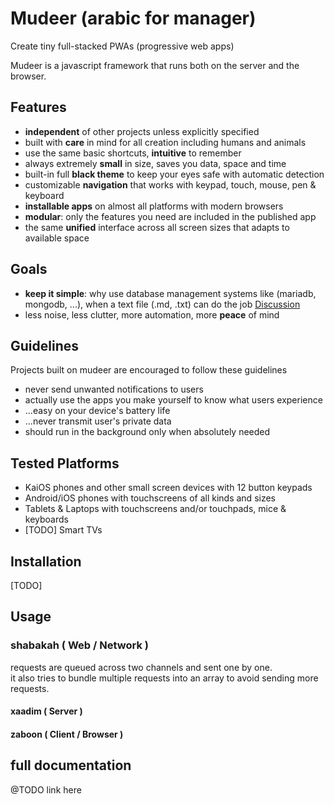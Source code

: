 # Mudeer (arabic for manager)
Create tiny full-stacked PWAs (progressive web apps)  

Mudeer is a javascript framework that runs both on the server and the browser.  

## Features
* **independent** of other projects unless explicitly specified
* built with **care** in mind for all creation including humans and animals
* use the same basic shortcuts, **intuitive** to remember
* always extremely **small** in size, saves you data, space and time
* built-in full **black theme** to keep your eyes safe with automatic detection
* customizable **navigation** that works with keypad, touch, mouse, pen & keyboard
* **installable apps** on almost all platforms with modern browsers
* **modular**: only the features you need are included in the published app
* the same **unified** interface across all screen sizes that adapts to available space

## Goals
* **keep it simple**: why use database management systems like (mariadb, mongodb, ...),
  when a text file (.md, .txt) can do the job [Discussion](Philosophy/Databases.md)
* less noise, less clutter, more automation, more **peace** of mind

## Guidelines
Projects built on mudeer are encouraged to follow these guidelines  

* never send unwanted notifications to users
* actually use the apps you make yourself to know what users experience
* ...easy on your device's battery life
* ...never transmit user's private data
* should run in the background only when absolutely needed

## Tested Platforms

* KaiOS phones and other small screen devices with 12 button keypads
* Android/iOS phones with touchscreens of all kinds and sizes
* Tablets & Laptops with touchscreens and/or touchpads, mice & keyboards
* [TODO] Smart TVs

## Installation
[TODO]


## Usage

### shabakah ( Web / Network )
requests are queued across two channels and sent one by one.  
it also tries to bundle multiple requests into an array to avoid sending more requests.
#### xaadim ( Server )

#### zaboon ( Client / Browser )


## full documentation
 
@TODO link here














 
